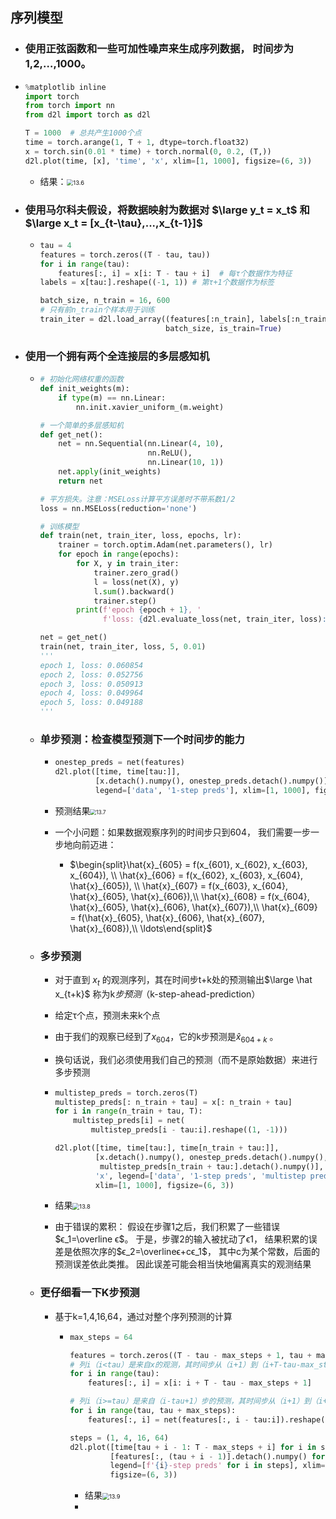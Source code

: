 ## 序列模型

- ### 使用正弦函数和一些可加性噪声来生成序列数据， 时间步为1,2,…,1000。

- ```python
  %matplotlib inline
  import torch
  from torch import nn
  from d2l import torch as d2l
  
  T = 1000  # 总共产生1000个点
  time = torch.arange(1, T + 1, dtype=torch.float32)
  x = torch.sin(0.01 * time) + torch.normal(0, 0.2, (T,))
  d2l.plot(time, [x], 'time', 'x', xlim=[1, 1000], figsize=(6, 3))
  ```

  - 结果：<img src="img/13.6.png" alt="13.6" style="zoom:67%;" />

- ### 使用马尔科夫假设，将数据映射为数据对 $\large y_t = x_t$ 和$\large x_t = [x_{t-\tau},...,x_{t-1}]$ 

  - ```python
    tau = 4
    features = torch.zeros((T - tau, tau))
    for i in range(tau):
        features[:, i] = x[i: T - tau + i]  # 每τ个数据作为特征
    labels = x[tau:].reshape((-1, 1)) # 第τ+1个数据作为标签
    
    batch_size, n_train = 16, 600
    # 只有前n_train个样本用于训练
    train_iter = d2l.load_array((features[:n_train], labels[:n_train]),
                                batch_size, is_train=True)
    ```

- ### 使用一个拥有两个全连接层的多层感知机

  - ```python
    # 初始化网络权重的函数
    def init_weights(m):
        if type(m) == nn.Linear:
            nn.init.xavier_uniform_(m.weight)
    
    # 一个简单的多层感知机
    def get_net():
        net = nn.Sequential(nn.Linear(4, 10),
                            nn.ReLU(),
                            nn.Linear(10, 1))
        net.apply(init_weights)
        return net
    
    # 平方损失。注意：MSELoss计算平方误差时不带系数1/2
    loss = nn.MSELoss(reduction='none')
    
    # 训练模型
    def train(net, train_iter, loss, epochs, lr):
        trainer = torch.optim.Adam(net.parameters(), lr)
        for epoch in range(epochs):
            for X, y in train_iter:
                trainer.zero_grad()
                l = loss(net(X), y)
                l.sum().backward()
                trainer.step()
            print(f'epoch {epoch + 1}, '
                  f'loss: {d2l.evaluate_loss(net, train_iter, loss):f}')
    
    net = get_net()
    train(net, train_iter, loss, 5, 0.01)
    '''
    epoch 1, loss: 0.060854
    epoch 2, loss: 0.052756
    epoch 3, loss: 0.050913
    epoch 4, loss: 0.049964
    epoch 5, loss: 0.049188
    '''
    ```

  - ### 单步预测：检查模型预测下一个时间步的能力

    - ```python
      onestep_preds = net(features)
      d2l.plot([time, time[tau:]],
               [x.detach().numpy(), onestep_preds.detach().numpy()], 'time','x', 
               legend=['data', '1-step preds'], xlim=[1, 1000], figsize=(6, 3))
      ```

    - 预测结果<img src="img/13.7.png" alt="13.7" style="zoom:60%;" />
    - 一个小问题：如果数据观察序列的时间步只到604， 我们需要一步一步地向前迈进：
      - $\begin{split}\hat{x}_{605} = f(x_{601}, x_{602}, x_{603}, x_{604}), \\
        \hat{x}_{606} = f(x_{602}, x_{603}, x_{604}, \hat{x}_{605}), \\
        \hat{x}_{607} = f(x_{603}, x_{604}, \hat{x}_{605}, \hat{x}_{606}),\\
        \hat{x}_{608} = f(x_{604}, \hat{x}_{605}, \hat{x}_{606}, \hat{x}_{607}),\\
        \hat{x}_{609} = f(\hat{x}_{605}, \hat{x}_{606}, \hat{x}_{607}, \hat{x}_{608}),\\
        \ldots\end{split}$

  - ### 多步预测

    - 对于直到 $x_t$ 的观测序列，其在时间步t+k处的预测输出$\large \hat x_{t+k}$ 称为k*步预测*（k-step-ahead-prediction）

    - 给定τ个点，预测未来k个点

    - 由于我们的观察已经到了$x_{604}$，它的k步预测是$\hat x_{604+k}$ 。 

    - 换句话说，我们必须使用我们自己的预测（而不是原始数据）来进行多步预测

    - ```python
      multistep_preds = torch.zeros(T)
      multistep_preds[: n_train + tau] = x[: n_train + tau]
      for i in range(n_train + tau, T):
          multistep_preds[i] = net(
              multistep_preds[i - tau:i].reshape((1, -1)))
      
      d2l.plot([time, time[tau:], time[n_train + tau:]],
               [x.detach().numpy(), onestep_preds.detach().numpy(),
                multistep_preds[n_train + tau:].detach().numpy()], 'time',
               'x', legend=['data', '1-step preds', 'multistep preds'],
               xlim=[1, 1000], figsize=(6, 3))
      ```

    - 结果<img src="img/13.8.png" alt="13.8" style="zoom:67%;" />

    - 由于错误的累积： 假设在步骤1之后，我们积累了一些错误$ϵ_1=\overline ϵ$。 于是，步骤2的输入被扰动了ϵ1， 结果积累的误差是依照次序的$ϵ_2=\overlineϵ+cϵ_1$， 其中c为某个常数，后面的预测误差依此类推。 因此误差可能会相当快地偏离真实的观测结果

  - ### 更仔细看一下K步预测

    - 基于k=1,4,16,64，通过对整个序列预测的计算

      - ```python
        max_steps = 64
        
        features = torch.zeros((T - tau - max_steps + 1, tau + max_steps))
        # 列i（i<tau）是来自x的观测，其时间步从（i+1）到（i+T-tau-max_steps+1）
        for i in range(tau):
            features[:, i] = x[i: i + T - tau - max_steps + 1]
        
        # 列i（i>=tau）是来自（i-tau+1）步的预测，其时间步从（i+1）到（i+T-tau-max_steps+1）
        for i in range(tau, tau + max_steps):
            features[:, i] = net(features[:, i - tau:i]).reshape(-1)
        
        steps = (1, 4, 16, 64)
        d2l.plot([time[tau + i - 1: T - max_steps + i] for i in steps],
                 [features[:, (tau + i - 1)].detach().numpy() for i in steps], 'time', 'x',
                 legend=[f'{i}-step preds' for i in steps], xlim=[5, 1000],
                 figsize=(6, 3))
        ```

        - 结果<img src="img/13.9.png" alt="13.9" style="zoom:67%;" />
        - 